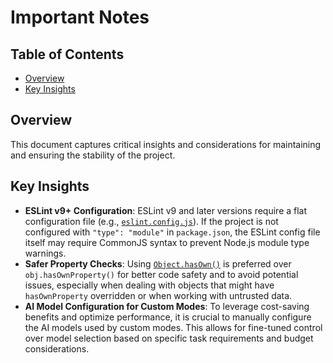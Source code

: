 # Important Notes

## Table of Contents
- [Overview](#overview)
- [Key Insights](#key-insights)

## Overview
This document captures critical insights and considerations for maintaining and ensuring the stability of the project.

## Key Insights
*   **ESLint v9+ Configuration**: ESLint v9 and later versions require a flat configuration file (e.g., [`eslint.config.js`](eslint.config.js:1)). If the project is not configured with `"type": "module"` in `package.json`, the ESLint config file itself may require CommonJS syntax to prevent Node.js module type warnings.
*   **Safer Property Checks**: Using [`Object.hasOwn()`](index.js:281) is preferred over `obj.hasOwnProperty()` for better code safety and to avoid potential issues, especially when dealing with objects that might have `hasOwnProperty` overridden or when working with untrusted data.
*   **AI Model Configuration for Custom Modes**: To leverage cost-saving benefits and optimize performance, it is crucial to manually configure the AI models used by custom modes. This allows for fine-tuned control over model selection based on specific task requirements and budget considerations.